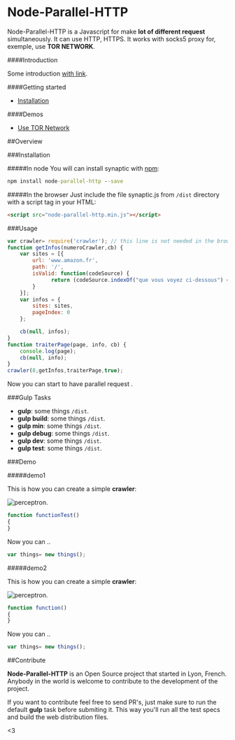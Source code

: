 Node-Parallel-HTTP
========

Node-Parallel-HTTP is a Javascript for make  **lot of different request** simultaneously. It can use HTTP, HTTPS. It works with socks5 proxy for, exemple, use **TOR NETWORK**.

####Introduction

Some introduction [with link](http://google.fr).



####Getting started

- [Installation]()

####Demos

- [Use TOR Network]()


##Overview

###Installation

#####In node
You will can install synaptic with [npm](https://www.npmjs.com/package/node-parallel-http):

```cmd
npm install node-parallel-http --save
```

#####In the browser
Just include the file synaptic.js from `/dist` directory with a script tag in your HTML:

```html
<script src="node-parallel-http.min.js"></script>
```

###Usage

```javascript
var crawler= require('crawler'); // this line is not needed in the browser
function getInfos(numeroCrawler,cb) {
    var sites = [{
        url: 'www.amazon.fr',
        path: '/',
        isValid: function(codeSource) {
              return (codeSource.indexOf("que vous voyez ci-dessous") <= -1);
        }
    }];
    var infos = {
        sites: sites,
        pageIndex: 0
    };

    cb(null, infos);
}
function traiterPage(page, info, cb) {
	console.log(page);
	cb(null, info);
}
crawler(8,getInfos,traiterPage,true);
```

Now you can start to have parallel request .

###Gulp Tasks

- **gulp**: some things `/dist`.
- **gulp build**: some things `/dist`.
- **gulp min**: some things `/dist`.
- **gulp debug**: some things `/dist`.
- **gulp dev**: some things `/dist`.
- **gulp test**: some things `/dist`.

###Demo

#####demo1

This is how you can create a simple **crawler**:

![perceptron](http://engineering.naukri.com/wp-content/uploads/sites/19/2015/12/spider-web-crawl-featured.jpg).

```javascript
function functionTest()
{
}

```

Now you can ..

```javascript
var things= new things();
```
#####demo2

This is how you can create a simple **crawler**:

![perceptron](http://engineering.naukri.com/wp-content/uploads/sites/19/2015/12/spider-web-crawl-featured.jpg).

```javascript
function function()
{
}

```

Now you can ..

```javascript
var things= new things();
```

##Contribute

**Node-Parallel-HTTP** is an Open Source project that started in Lyon, French. Anybody in the world is welcome to contribute to the development of the project.

If you want to contribute feel free to send PR's, just make sure to run the default **gulp** task before submiting it. This way you'll run all the test specs and build the web distribution files.

<3

